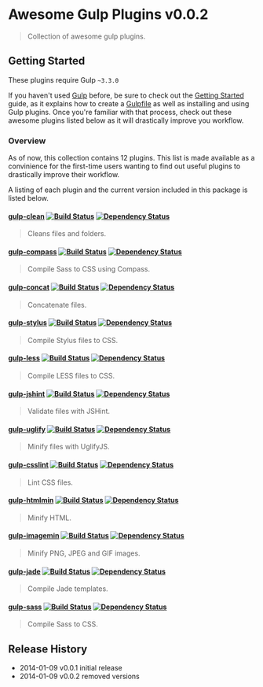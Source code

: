# Awesome Gulp Plugins v0.0.2
> Collection of awesome gulp plugins.

## Getting Started
These plugins require Gulp `~3.3.0`

If you haven't used [Gulp](http://gulpjs.com/) before, be sure to check out the [Getting Started](https://github.com/gulpjs/gulp/blob/master/docs/getting-started.md) guide, as it explains how to create a [Gulpfile](https://github.com/gulpjs/gulp/#sample-gulpfile) as well as installing and using Gulp plugins. Once you're familiar with that process, check out these awesome plugins listed below as it will drastically improve you workflow.

### Overview
As of now, this collection contains 12 plugins. This list is made available as a convinience for the first-time users wanting to find out useful plugins to drastically improve their workflow.

A listing of each plugin and the current version included in this package is listed below.

#### [gulp-clean](https://github.com/peter-vilja/gulp-clean)  [![Build Status](https://api.travis-ci.org/peter-vilja/gulp-clean.png?branch=master)](https://travis-ci.org/peter-vilja/gulp-clean) [![Dependency Status](https://david-dm.org/peter-vilja/gulp-clean.png)](https://david-dm.org/peter-vilja/gulp-clean)
> Cleans files and folders.

#### [gulp-compass](https://github.com/appleboy/gulp-compass)  [![Build Status](https://api.travis-ci.org/appleboy/gulp-compass.png?branch=master)](https://travis-ci.org/appleboy/gulp-compass) [![Dependency Status](https://david-dm.org/appleboy/gulp-compass.png)](https://david-dm.org/appleboy/gulp-compass)
> Compile Sass to CSS using Compass.

#### [gulp-concat](https://github.com/wearefractal/gulp-concat)  [![Build Status](https://api.travis-ci.org/wearefractal/gulp-concat.png?branch=master)](https://travis-ci.org/wearefractal/gulp-concat) [![Dependency Status](https://david-dm.org/wearefractal/gulp-concat.png)](https://david-dm.org/wearefractal/gulp-concat)
> Concatenate files.

#### [gulp-stylus](https://github.com/stevelacy/gulp-stylus)  [![Build Status](https://api.travis-ci.org/stevelacy/gulp-stylus.png?branch=master)](https://travis-ci.org/stevelacy/gulp-stylus) [![Dependency Status](https://david-dm.org/stevelacy/gulp-stylus.png)](https://david-dm.org/stevelacy/gulp-stylus)
> Compile Stylus files to CSS.

#### [gulp-less](https://github.com/plus3network/gulp-less)  [![Build Status](https://api.travis-ci.org/plus3network/gulp-less.png?branch=master)](https://travis-ci.org/plus3network/gulp-less) [![Dependency Status](https://david-dm.org/plus3network/gulp-less.png)](https://david-dm.org/plus3network/gulp-less)
> Compile LESS files to CSS.

#### [gulp-jshint](https://github.com/wearefractal/gulp-jshint)  [![Build Status](https://api.travis-ci.org/wearefractal/gulp-jshint.png?branch=master)](https://travis-ci.org/wearefractal/gulp-jshint) [![Dependency Status](https://david-dm.org/wearefractal/gulp-jshint.png)](https://david-dm.org/wearefractal/gulp-jshint)
> Validate files with JSHint.

#### [gulp-uglify](https://github.com/terinjokes/gulp-uglify)  [![Build Status](https://api.travis-ci.org/terinjokes/gulp-uglify.png?branch=master)](https://travis-ci.org/terinjokes/gulp-uglify) [![Dependency Status](https://david-dm.org/wearefractal/gulp-jshint.png)](https://david-dm.org/terinjokes/gulp-uglify)
> Minify files with UglifyJS.

#### [gulp-csslint](https://github.com/lazd/gulp-csslint)  [![Build Status](https://api.travis-ci.org/lazd/gulp-csslint.png?branch=master)](https://travis-ci.org/lazd/gulp-csslint) [![Dependency Status](https://david-dm.org/lazd/gulp-csslint.png)](https://david-dm.org/lazd/gulp-csslint)
> Lint CSS files.

#### [gulp-htmlmin](https://github.com/jonschlinkert/gulp-htmlmin)  [![Build Status](https://api.travis-ci.org/jonschlinkert/gulp-htmlmin.png?branch=master)](https://travis-ci.org/jonschlinkert/gulp-htmlmin) [![Dependency Status](https://david-dm.org/jonschlinkert/gulp-htmlmin.png)](https://david-dm.org/jonschlinkert/gulp-htmlmin)
> Minify HTML.

#### [gulp-imagemin](https://github.com/sindresorhus/gulp-imagemin)  [![Build Status](https://api.travis-ci.org/sindresorhus/gulp-imagemin.png?branch=master)](https://travis-ci.org/sindresorhus/gulp-imagemin) [![Dependency Status](https://david-dm.org/sindresorhus/gulp-imagemin.png)](https://david-dm.org/sindresorhus/gulp-imagemin)
> Minify PNG, JPEG and GIF images.

#### [gulp-jade](https://github.com/phated/gulp-jade)  [![Build Status](https://api.travis-ci.org/phated/gulp-jade.png?branch=master)](https://travis-ci.org/phated/gulp-jade) [![Dependency Status](https://david-dm.org/phated/gulp-jade.png)](https://david-dm.org/phated/gulp-jade)
> Compile Jade templates.

#### [gulp-sass](https://github.com/dlmanning/gulp-sass)  [![Build Status](https://api.travis-ci.org/dlmanning/gulp-sass.png?branch=master)](https://travis-ci.org/dlmanning/gulp-sass) [![Dependency Status](https://david-dm.org/dlmanning/gulp-sass.png)](https://david-dm.org/phated/gulp-jade)
> Compile Sass to CSS.

## Release History

* 2014-01-09   v0.0.1   initial release
* 2014-01-09   v0.0.2   removed versions